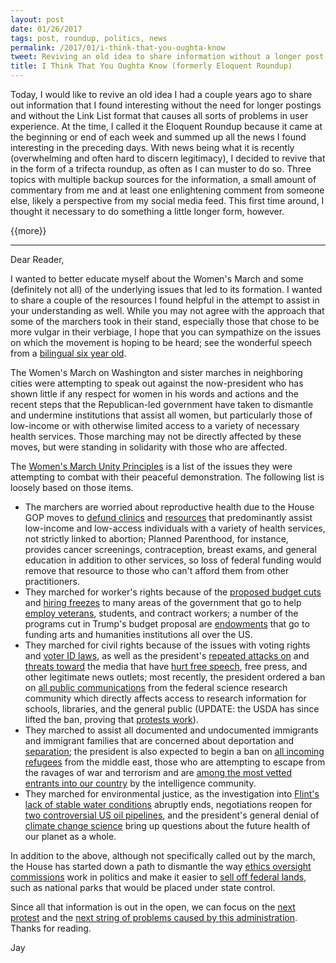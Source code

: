 ```yaml
---
layout: post
date: 01/26/2017
tags: post, roundup, politics, news
permalink: /2017/01/i-think-that-you-oughta-know
tweet: Reviving an old idea to share information without a longer post, automating where possible along the way.
title: I Think That You Oughta Know (formerly Eloquent Roundup)
---
```


Today, I would like to revive an old idea I had a couple years ago to share out information that I found interesting without the need for longer postings and without the Link List format that causes all sorts of problems in user experience. At the time, I called it the Eloquent Roundup because it came at the beginning or end of each week and summed up all the news I found interesting in the preceding days. With news being what it is recently (overwhelming and often hard to discern legitimacy), I decided to revive that in the form of a trifecta roundup, as often as I can muster to do so. Three topics with multiple backup sources for the information, a small amount of commentary from me and at least one enlightening comment from someone else, likely a perspective from my social media feed. This first time around, I thought it necessary to do something a little longer form, however.

{{more}}

<hr />

Dear Reader,

I wanted to better educate myself about the Women's March and some (definitely not all) of the underlying issues that led to its formation. I wanted to share a couple of the resources I found helpful in the attempt to assist in your understanding as well. While you may not agree with the approach that some of the marchers took in their stand, especially those that chose to be more vulgar in their verbiage, I hope that you can sympathize on the issues on which the movement is hoping to be heard; see the wonderful speech from a [bilingual six year old][1].

The Women's March on Washington and sister marches in neighboring cities were attempting to speak out against the now-president who has shown little if any respect for women in his words and actions and the recent steps that the Republican-led government have taken to dismantle and undermine institutions that assist all women, but particularly those of low-income or with otherwise limited access to a variety of necessary health services. Those marching may not be directly affected by these moves, but were standing in solidarity with those who are affected.

The [Women's March Unity Principles][2] is a list of the issues they were attempting to combat with their peaceful demonstration. The following list is loosely based on those items.

+ The marchers are worried about reproductive health due to the House GOP moves to [defund clinics][3] and [resources][4] that predominantly assist low-income and low-access individuals with a variety of health services, not strictly linked to abortion; Planned Parenthood, for instance, provides cancer screenings, contraception, breast exams, and general education in addition to other services, so loss of federal funding would remove that resource to those who can't afford them from other practitioners. 
+ They marched for worker's rights because of the [proposed budget cuts][5] and [hiring freezes][6] to many areas of the government that go to help [employ veterans][7], students, and contract workers; a number of the programs cut in Trump's budget proposal are [endowments][8] that go to funding arts and humanities institutions all over the US.
+ They marched for civil rights because of the issues with voting rights and [voter ID laws][9], as well as the president's [repeated attacks on][10] and [threats toward][11] the media that have [hurt free speech][12], free press, and other legitimate news outlets; most recently, the president ordered a ban on [all public communications][13] from the federal science research community which directly affects access to research information for schools, libraries, and the general public (UPDATE: the USDA has since lifted the ban, proving that [protests work][14]).
+ They marched to assist all documented and undocumented immigrants and immigrant families that are concerned about deportation and [separation][15]; the president is also expected to begin a ban on [all incoming refugees][16] from the middle east, those who are attempting to escape from the ravages of war and terrorism and are [among the most vetted entrants into our country][17] by the intelligence community.
+ They marched for environmental justice, as the investigation into [Flint's lack of stable water conditions][18] abruptly ends, negotiations reopen for [two controversial US oil pipelines][19], and the president's general denial of [climate change science][20] bring up questions about the future health of our planet as a whole.

In addition to the above, although not specifically called out by the march, the House has started down a path to dismantle the way [ethics oversight commissions][21] work in politics and make it easier to [sell off federal lands][22], such as national parks that would be placed under state control.

Since all that information is out in the open, we can focus on the [next protest][23] and the [next string of problems caused by this administration][24]. Thanks for reading.

Jay

[1]:	https://www.youtube.com/watch?v=qPa464CEbuE&feature=youtu.be
[2]:	https://www.womensmarch.com/principles
[3]:	http://www.jsonline.com/story/news/politics/2017/01/05/ryan-gop-defund-planned-parenthood-obamacare-repeal/96212550/
[4]:	https://www.theguardian.com/world/2017/jan/23/trump-abortion-gag-rule-international-ngo-funding
[5]:	http://thehill.com/policy/finance/314991-trump-team-prepares-dramatic-cuts
[6]:	https://www.propublica.org/article/trump-administration-imposes-freeze-on-epa-grants-and-contracts
[7]:	http://www.cnn.com/2017/01/23/politics/donald-trump-hiring-freeze-federal-government/index.html
[8]:	https://www.yahoo.com/news/president-trump-wants-kill-17-161124406.html
[9]:	https://www.thenation.com/article/wisconsins-voter-id-law-could-block-300000-registered-voters-from-the-polls/
[10]:	https://www.nytimes.com/2017/01/24/us/politics/unauthorized-immigrant-voting-trump-lie.html?smid=tw-share&_r=0
[11]:	http://www.usatoday.com/story/news/politics/onpolitics/2017/01/11/trump-cnn-press-conference/96447880/
[12]:	https://www.washingtonpost.com/news/the-fix/wp/2017/01/21/sean-spicer-held-a-press-conference-he-didnt-take-questions-or-tell-the-whole-truth/?utm_term=.eafe9b4cd601
[13]:	https://www.scientificamerican.com/article/trump-administration-restricts-news-from-federal-scientists-at-usda-epa/
[14]:	https://www.buzzfeed.com/dinograndoni/trump-agriculture-department?utm_term=.yr4wj9kZq#.ab4n6e1GK
[15]:	https://www.nytimes.com/2017/01/25/us/politics/refugees-immigrants-wall-trump.html?rref=collection/newseventcollection/The%20Trump%20White%20House&action=click&contentCollection=Politics&module=Collection&region=Marginalia&src=me&version=newsevent&pgtype=article
[16]:	http://www.reuters.com/article/us-usa-trump-immigration-exclusive-idUSKBN1582XQ
[17]:	https://youtu.be/s5y70oKbAKY "Syrian Refugees, Part 1 - Full Frontal with Samantha Bee"
[18]:	http://www.pbs.org/newshour/rundown/house-gop-quietly-closes-flint-mich-water-investigation/
[19]:	https://www.washingtonpost.com/news/energy-environment/wp/2017/01/24/trump-gives-green-light-to-dakota-access-keystone-xl-oil-pipelines/?utm_term=.99190a8209a4
[20]:	http://www.chicagotribune.com/news/nationworld/ct-cdc-climate-change-conference-canceled-20170123-story.html
[21]:	http://www.nbcnews.com/politics/congress/house-gop-votes-move-ethics-oversight-under-its-own-control-n702471
[22]:	https://www.washingtonpost.com/news/energy-environment/wp/2017/01/03/house-gop-rules-change-would-make-it-easier-to-sell-off-federal-land/?utm_term=.1dbfbc1bfca7
[23]:	http://www.scientistsmarchonwashington.com
[24]:	http://www.politico.com/agenda/story/2017/01/trump-immigration-enforcement-priorities-000290